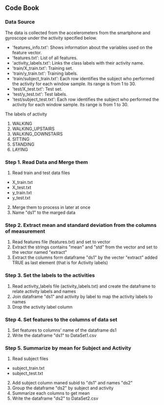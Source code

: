 ## Code Book

### Data Source

The data is collected from the accelerometers from the smartphone and gyroscope under the activity specified below.

- 'features_info.txt': Shows information about the variables used on the feature vector.
- 'features.txt': List of all features.
- 'activity_labels.txt': Links the class labels with their activity name.
- 'train/X_train.txt': Training set.
- 'train/y_train.txt': Training labels.
- 'train/subject_train.txt': Each row identifies the subject who performed the activity for each window sample. Its range is from 1 to 30. 
- 'test/X_test.txt': Test set.
- 'test/y_test.txt': Test labels.
- 'test/subject_test.txt': Each row identifies the subject who performed the activity for each window sample. Its range is from 1 to 30. 

The labels of activity
1. WALKING
2. WALKING_UPSTAIRS
3. WALKING_DOWNSTAIRS
4. SITTING
5. STANDING
6. LAYING

### Step 1. Read Data and Merge them
1. Read train and test data files
- X_train.txt
- X_test.txt
- y_train.txt
- y_test.txt
2. Merge them to process in later at once
3. Name "ds1" to the marged data

### Step 2. Extract mean and standard deviation from the columns of measurement
1. Read features file (features.txt) and set to vector
2. Extract the strings contains "mean" and "std" from the vector and set to the vector named "extract"
3. Extract the columns form dataframe "ds1" by the vecter "extract" added TRUE as last element (that is for Activity labels)

### Step 3. Set the labels to the activities
1. Read activity_labels file (activity_labels.txt) and create the dataframe to relate activity labels and names
2. Join dataframe "ds1" and activity by label to map the activity labels to names
3. Drop the activity label column

### Step 4. Set features to the columns of data set
1. Set features to columns' name of the dataframe ds1
2. Write the dataframe "ds1" to DataSet1.csv

### Step 5.  Summarize by mean for Subject and Activity
1. Read subject files
- subject_train.txt
- subject_test.txt
2. Add subject column maned subid to "ds1"  and names "ds2"
2. Group the dataframe "ds2" by subject and activity
3. Summarize each columns to get mean
4. Write the dataframe "ds2" to DataSet2.csv
